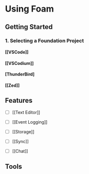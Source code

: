 # Using Foam




## Getting Started

### 1. Selecting a Foundation Project
#### [[VSCode]]
#### [[VSCodium]]
#### [ThunderBird]
#### [[Zed]]

## Features
- [ ] [[Text Editor]]
- [ ] [[Event Logging]]
- [ ] [[Storage]]
- [ ] [[Sync]]
- [ ] [[Chat]]


## Tools



